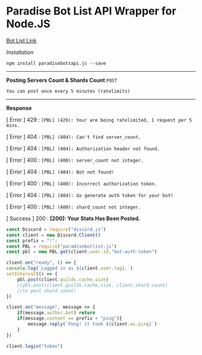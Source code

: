 # Paradise Bot List API Wrapper for Node.JS

[Bot List Link](https://paradisebots.net/)


*Installation*

`npm install paradisebotsapi.js --save`

<hr>

**Posting Servers Count & Shards Count** `POST`

`You can post once every 5 minutes (ratelimits)`

<hr>

**Response**

[ Error ] 429 : `[PBL] (429): Your are being ratelimited, 1 request per 5 mins.`

[ Error ] 404 : `[PBL] (404): Can't find server_count.`

[ Error ] 404 : `[PBL] (404): Authorization header not found.`

[ Error ] 400 : `[PBL] (400): server_count not integer.`

[ Error ] 404 : `[PBL] (404): Bot not found!`

[ Error ] 400 : `[PBL] (400): Incorrect authorization token.`

[ Error ] 404 : `[PBL] (404): Go generate auth token for your bot!`

[ Error ] 400 : `[PBL] (400): shard_count not integer.`


[ Success ] 200 : **[200]: Your Stats Has Been Posted.**

```js
const Discord = require("discord.js")
const client = new Discord.Client()
const prefix = "!";
const PBL = require("paradisebotlist.js")
const pbl = new PBL.get(client.user.id,"bot-auth-token")

client.on("ready", () => {
console.log(`Logged in as ${client.user.tag}.`)
setInterval(() => {
    pbl.post(client.guilds.cache.size)
    //pbl.post(client.guilds.cache.size, client.shard.count)
    //to post shard count!
})

client.on("message", message => {
    if(message.author.bot) return
    if(message.content == prefix + "ping"){
        message.reply(`Pong! it took ${client.ws.ping}`)
    }
})

client.login("token")

```
